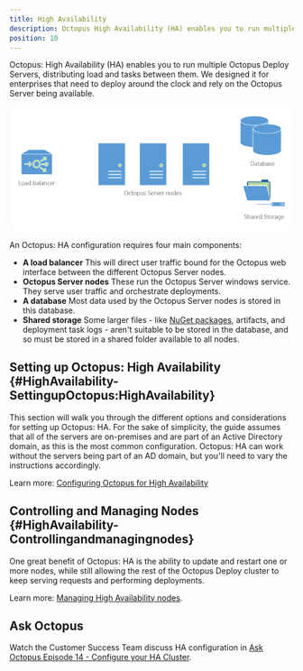 ```yaml
---
title: High Availability
description: Octopus High Availability (HA) enables you to run multiple Octopus Deploy Servers, distributing load and tasks between them.
position: 10
---
```


Octopus: High Availability (HA) enables you to run multiple Octopus Deploy Servers, distributing load and tasks between them. We designed it for enterprises that need to deploy around the clock and rely on the Octopus Server being available.

![](/docs/images/3048119/3278420.png)

An Octopus: HA configuration requires four main components:

- **A load balancer**
  This will direct user traffic bound for the Octopus web interface between the different Octopus Server nodes.
- **Octopus Server nodes**
  These run the Octopus Server windows service. They serve user traffic and orchestrate deployments.
- **A database**
  Most data used by the Octopus Server nodes is stored in this database.
- **Shared storage**
  Some larger files - like [NuGet packages](/docs/packaging-applications/package-repositories/index.md), artifacts, and deployment task logs - aren't suitable to be stored in the database, and so must be stored in a shared folder available to all nodes.

## Setting up Octopus: High Availability {#HighAvailability-SettingupOctopus:HighAvailability}

This section will walk you through the different options and considerations for setting up Octopus: HA. For the sake of simplicity, the guide assumes that all of the servers are on-premises and are part of an Active Directory domain, as this is the most common configuration. Octopus: HA can work without the servers being part of an AD domain, but you'll need to vary the instructions accordingly.

Learn more: [Configuring Octopus for High Availability](/docs/administration/high-availability/configuring-octopus-for-high-availability.md)

## Controlling and Managing Nodes {#HighAvailability-Controllingandmanagingnodes}

One great benefit of Octopus: HA is the ability to update and restart one or more nodes, while still allowing the rest of the Octopus Deploy cluster to keep serving requests and performing deployments.

Learn more: [Managing High Availability nodes](/docs/administration/high-availability/managing-high-availability-nodes.md).

## Ask Octopus

Watch the Customer Success Team discuss HA configuration in [Ask Octopus Episode 14 - Configure your HA Cluster](https://www.youtube.com/watch?v=1tXVA5pyuqQ&amp=&index=14).
